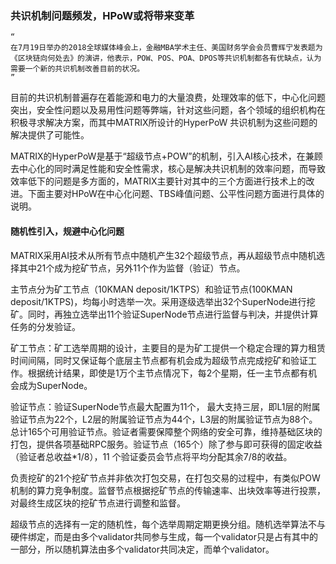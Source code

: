 ### 共识机制问题频发，HPoW或将带来变革

    “
    在7月19日举办的2018全球媒体峰会上，金融MBA学术主任、美国财务学会会员曹辉宁发表题为《区块链向何处去》的演讲，他表示，POW、POS、POA、DPOS等共识机制都各有优缺点，认为需要一个新的共识机制改善目前的状况。
    ”

目前的共识机制普遍存在着能源和电力的大量浪费，处理效率的低下，中心化问题突出，安全性问题以及易用性问题等弊端，针对这些问题，各个领域的组织机构在积极寻求解决方案，而其中MATRIX所设计的HyperPoW 共识机制为这些问题的解决提供了可能性。

MATRIX的HyperPoW是基于“超级节点+POW”的机制，引入AI核心技术，在兼顾去中心化的同时满足性能和安全性需求，核心是解决共识机制的效率问题，而导致效率低下的问题是多方面的，MATRIX主要针对其中的三个方面进行技术上的改进。下面主要对HPoW在中心化问题、TBS峰值问题、公平性问题方面进行具体的说明。


#### 随机性引入，规避中心化问题

MATRIX采用AI技术从所有节点中随机产生32个超级节点，再从超级节点中随机选择其中21个成为挖矿节点，另外11个作为监督（验证）节点。

主节点分为矿工节点（10KMAN deposit/1KTPS）和验证节点(100KMAN deposit/1KTPS)，均每小时选举一次。采用逐级选举出32个SuperNode进行挖矿。同时，再独立选举出11个验证SuperNode节点进行监督与判决，并提供计算任务的分发验证。


矿工节点：矿工选举周期的设计，主要目的是为矿工提供一个稳定合理的算力租赁时间间隔，同时又保证每个底层主节点都有机会成为超级节点完成挖矿和验证工作。根据统计结果，即使是1万个主节点情况下，每2个星期，任一主节点都有机会成为SuperNode。

验证节点：验证SuperNode节点最大配置为11个， 最大支持三层，即L1层的附属验证节点为22个，L2层的附属验证节点为44个，L3层的附属验证节点为88个。总计165个可用验证节点。验证者需要保障整个网络的安全可靠，维持基础区块的打包，提供各项基础RPC服务。验证节点（165个）除了参与即可获得的固定收益（验证者总收益*1/8），11 个验证委员会节点将平均分配其余7/8的收益。


负责挖矿的21个挖矿节点并非依次打包交易，在打包交易的过程中，有类似POW机制的算力竞争制度。监督节点根据挖矿节点的传输速率、出块效率等进行投票，对最终生成区块的挖矿节点进行调整和监督。

超级节点的选择有一定的随机性，每个选举周期定期更换分组。随机选举算法不与硬件绑定，而是由多个validator共同参与生成，每一个validator只是占有其中的一部分，所以随机算法由多个validator共同决定，而单个validator。